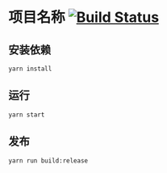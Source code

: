 ﻿# 项目名称 [![Build Status](https://travis-ci.org/lomocc/html5-boilerplate.svg?branch=master)](https://travis-ci.org/lomocc/html5-boilerplate)

## 安装依赖
`yarn install`

## 运行
`yarn start`

## 发布
`yarn run build:release`
